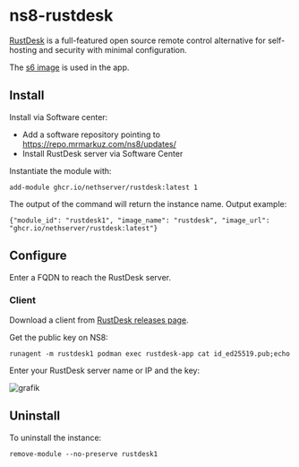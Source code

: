 # ns8-rustdesk

[RustDesk](https://rustdesk.com) is a full-featured open source remote control alternative for self-hosting and security with minimal configuration.

The [s6 image](https://github.com/rustdesk/rustdesk-server?tab=readme-ov-file#s6-overlay-based-images) is used in the app.

## Install

Install via Software center:

- Add a software repository pointing to https://repo.mrmarkuz.com/ns8/updates/
- Install RustDesk server via Software Center

Instantiate the module with:

    add-module ghcr.io/nethserver/rustdesk:latest 1

The output of the command will return the instance name.
Output example:

    {"module_id": "rustdesk1", "image_name": "rustdesk", "image_url": "ghcr.io/nethserver/rustdesk:latest"}

## Configure

Enter a FQDN to reach the RustDesk server.

### Client

Download a client from [RustDesk releases page](https://github.com/rustdesk/rustdesk/releases).

Get the public key on NS8:

    runagent -m rustdesk1 podman exec rustdesk-app cat id_ed25519.pub;echo

Enter your RustDesk server name or IP and the key:

![grafik](https://github.com/user-attachments/assets/a0fc7e0d-8f3d-4fc4-9776-f2f08715fdc2)

## Uninstall

To uninstall the instance:

    remove-module --no-preserve rustdesk1
